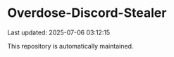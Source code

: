 # Overdose-Discord-Stealer

Last updated: 2025-07-06 03:12:15

This repository is automatically maintained.

